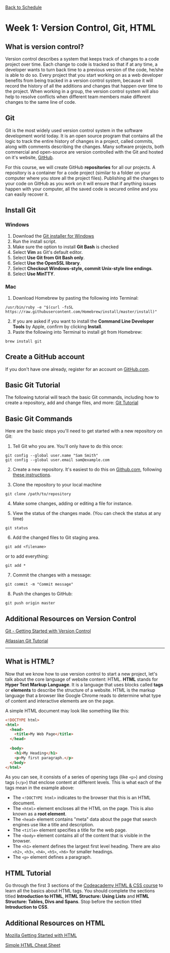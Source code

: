 [Back to Schedule](schedule.md)

# Week 1: Version Control, Git, HTML

## What is version control?

Version control describes a system that keeps track of changes to a code project over time. Each change to code is tracked so that if at any time, a developer wants to turn back time to a previous version of the code, he/she is able to do so. Every project that you start working on as a web developer benefits from being tracked in a version control system, because it will record the history of all the additions and changes that happen over time to the project. When working in a group, the version control system will also help to resolve conflicts when different team members make different changes to the same line of code.

## Git

Git is the most widely used version control system in the software development world today. It is an open source program that contains all the logic to track the entire history of changes in a project, called commits, along with comments describing the changes. Many software projects, both commercial and open-source are version controlled with the Git and hosted on it's website, [GitHub](https://www.github.com/). 

For this course, we will create GitHub **repositories** for all our projects. A repository is a container for a code project (similar to a folder on your computer where you store all the project files). Publishing all the changes to your code on GitHub as you work on it will ensure that if anything issues happen with your computer, all the saved code is secured online and you can easily recover it.

## Install Git

### Windows

1. Download the [Git installer for Windows](https://git-scm.com/download/win)
2. Run the install script.
  1. Make sure the option to install **Git Bash** is checked
  2. Select **Vim** as Git's default editor.
  3. Select **Use Git from Git Bash only**.
  4. Select **Use the OpenSSL library**.
  5. Select **Checkout Windows-style, commit Unix-style line endings**.
  6. Select **Use MinTTY**.
  
### Mac

1. Download Homebrew by pasting the following into Terminal:
```
/usr/bin/ruby -e "$(curl -fsSL https://raw.githubusercontent.com/Homebrew/install/master/install)"
```
2. If you are asked if you want to install the **Command Line Developer Tools** by Apple, confirm by clicking **Install**.
3. Paste the following into Terminal to install git from Homebrew:
```
brew install git
```

## Create a GitHub account

If you don't have one already, register for an account on [GitHub.com](https://www.github.com/).

## Basic Git Tutorial

The following tutorial will teach the basic Git commands, including how to create a repository, add and change files, and more: [Git Tutorial](http://product.hubspot.com/blog/git-and-github-tutorial-for-beginners)

## Basic Git Commands

Here are the basic steps you'll need to get started with a new repository on Git:

1. Tell Git who you are. You'll only have to do this once:
```
git config --global user.name "Sam Smith"
git config --global user.email sam@example.com
```

2. Create a new repository. It's easiest to do this on [Github.com](https://www.github.com/), following [these instructions](https://help.github.com/articles/creating-a-new-repository/).

3. Clone the repository to your local machine
```
git clone /path/to/repository
```

4. Make some changes, adding or editing a file for instance.

5. View the status of the changes made. (You can check the status at any time)
```
git status
```

6. Add the changed files to Git staging area.
```
git add <filename>
```
or to add everything:
```
git add *
```

7. Commit the changes with a message:
```
git commit -m "Commit message"
```

8. Push the changes to GitHub:
```
git push origin master
```

## Additional Resources on Version Control

[Git - Getting Started with Version Control](https://git-scm.com/book/en/v2/Getting-Started-About-Version-Control)

[Atlassian Git Tutorial](https://www.atlassian.com/git/tutorials/what-is-version-control)

------

## What is HTML?

Now that we know how to use version control to start a new project, let's talk about the core language of website content: HTML. **HTML** stands for **Hyper Text Markup Language**. It is a language that uses blocks called **tags** or **elements** to describe the structure of a website. HTML is the markup language that a browser like Google Chrome reads to determine what type of content and interactive elements are on the page.

A simple HTML document may look like something like this:

```html
<!DOCTYPE html>
<html>
  <head>
    <title>My Web Page</title>
  </head>
  
  <body>
    <h1>My Heading</h1>
    <p>My first paragraph.</p>
  </body>
</html>
```

As you can see, it consists of a series of opening tags (like `<p>`) and closing tags (`</p>`) that enclose content at different levels. This is what each of the tags mean in the example above:

- The `<!DOCTYPE html>` indicates to the browser that this is an HTML document.
- The `<html>` element encloses all the HTML on the page. This is also known as a **root element**.
- The `<head>` element contains "meta" data about the page that search engines use like a title and description.
- The `<title>` element specifies a title for the web page.
- The `<body>` element contains all of the content that is visible in the browser.
- The `<h1>` element defines the largest first level heading. There are also `<h2>`, `<h3>`, `<h4>`, `<h5>`, `<h6>` for smaller headings. 
- The `<p>` element defines a paragraph.

## HTML Tutorial

Go through the first 3 sections of the [Codeacademy HTML & CSS course](https://www.codecademy.com/en/tracks/web) to learn all the basics about HTML tags. You should complete the sections titled **Introduction to HTML**, **HTML Structure: Using Lists** and **HTML Structure: Tables, Divs and Spans**. Stop before the section titled **Introduction to CSS**.


## Additional Resources on HTML

[Mozilla Getting Started with HTML](https://developer.mozilla.org/en-US/docs/Learn/HTML/Introduction_to_HTML/Getting_started)

[Simple HTML Cheat Sheet](http://www.simplehtmlguide.com/cheatsheet.php)
